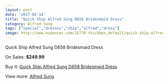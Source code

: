 ```yaml
---
layout: post
date: '2017-02-14'
title: "Quick Ship Alfred Sung D658 Bridesmaid Dress"
category: Alfred Sung
tags: ["special","dresses","ship","alfred","dress"]
image: http://www.eudances.com/15770-thickbox_default/quick-ship-alfred-sung-d658-bridesmaid-dress.jpg
---
```

Quick Ship Alfred Sung D658 Bridesmaid Dress

On Sales: **$249.99**
<a href="https://www.eudances.com/en/alfred-sung/4653-quick-ship-alfred-sung-d658-bridesmaid-dress.html"><amp-img layout="responsive" width="600" height="600" src="//www.eudances.com/15770-thickbox_default/quick-ship-alfred-sung-d658-bridesmaid-dress.jpg" alt="Quick Ship Alfred Sung D658 Bridesmaid Dress 0" /></a>
<a href="https://www.eudances.com/en/alfred-sung/4653-quick-ship-alfred-sung-d658-bridesmaid-dress.html"><amp-img layout="responsive" width="600" height="600" src="//www.eudances.com/15771-thickbox_default/quick-ship-alfred-sung-d658-bridesmaid-dress.jpg" alt="Quick Ship Alfred Sung D658 Bridesmaid Dress 1" /></a>
<a href="https://www.eudances.com/en/alfred-sung/4653-quick-ship-alfred-sung-d658-bridesmaid-dress.html"><amp-img layout="responsive" width="600" height="600" src="//www.eudances.com/15772-thickbox_default/quick-ship-alfred-sung-d658-bridesmaid-dress.jpg" alt="Quick Ship Alfred Sung D658 Bridesmaid Dress 2" /></a>

Buy it: [Quick Ship Alfred Sung D658 Bridesmaid Dress](https://www.eudances.com/en/alfred-sung/4653-quick-ship-alfred-sung-d658-bridesmaid-dress.html "Quick Ship Alfred Sung D658 Bridesmaid Dress")

View more: [Alfred Sung](https://www.eudances.com/en/52-alfred-sung "Alfred Sung")